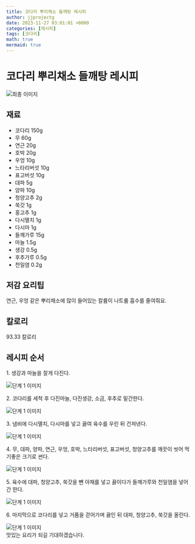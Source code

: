 ```yaml
---
title: 코다리 뿌리채소 들깨탕 레시피
author: jjprojectg
date: 2023-11-27 03:01:01 +0000
categories: [레시피]
tags: [코다리]
math: true
mermaid: true
---
```

<meta name="og:type" content="website"/>
<meta charset="UTF-8"/>
<div class="header">
  <h1>코다리 뿌리채소 들깨탕 레시피</h1>
</div>

<div class="container my-4">
  <div class="row">
    <div class="col-12 col-md-6">
      <div class="recipe-image">
        <img src="http://www.foodsafetykorea.go.kr/uploadimg/20190408/20190408113144_1554690704520.jpg" class="step-image" alt="최종 이미지"/>
      </div>
    </div>
    <div class="col-12 col-md-6">
      <div class="ingredients">
        <h2>재료</h2>
        <ul class="card">
          <li> 코다리 150g </li>
          <li>  무 60g </li>
          <li>  연근 20g </li>
          <li>  호박 20g </li>
          <li>  우엉 10g </li>
          <li>  느타리버섯 10g </li>
          <li>  표고버섯 10g </li>
          <li>  대파 5g </li>
          <li>  양파 10g </li>
          <li>  청양고추 2g </li>
          <li>  쑥갓 1g </li>
          <li>  홍고추 1g </li>
          <li>  다시멸치 1g </li>
          <li>  다시마 1g </li>
          <li>  들깨가루 15g </li>
          <li>  마늘 1.5g </li>
          <li>  생강 0.5g </li>
          <li>  후추가루 0.5g </li>
          <li>  천일염 0.2g </li>
</ul>
      </div>
    </div>
    <div class="col-12 col-md-6">
      <div class="ingredients">
        <h2>저감 요리팁</h2>
        <div class="card"> 
          <p>
            연근, 우엉 같은 뿌리채소에 많이 들어있는 칼륨이 나트륨 흡수를 줄여줘요.
          </p>
        </div>
      </div>
      <div class="ingredients">
        <h2>칼로리</h2>
        <div class="card"> 
          <p>
            93.33 칼로리
          </p>
        </div>
      </div>
    </div>
  </div>

  <h2 class="my-4">레시피 순서</h2>
  <div class="card recipe-card">
    <div class="card-body recipe-step">
      <p class="card-text step-description">1. 생강과 마늘을 잘게 다진다.</p>
      <img src="http://www.foodsafetykorea.go.kr/uploadimg/20190408/20190408113251_1554690771565.jpg" alt="단계 1 이미지" class="step-image"/>
    </div>
  </div>
  <div class="card recipe-card">
    <div class="card-body recipe-step">
      <p class="card-text step-description">2. 코다리를 세척 후 다진마늘, 다진생강, 소금, 후추로 밑간한다.</p>
      <img src="http://www.foodsafetykorea.go.kr/uploadimg/20190408/20190408113303_1554690783122.jpg" alt="단계 1 이미지" class="step-image"/>
    </div>
  </div>
  <div class="card recipe-card">
    <div class="card-body recipe-step">
      <p class="card-text step-description">3. 냄비에 다시멸치, 다시마를 넣고 끓여 육수를 우린 뒤 건져낸다.</p>
      <img src="http://www.foodsafetykorea.go.kr/uploadimg/20190408/20190408113316_1554690796964.jpg" alt="단계 1 이미지" class="step-image"/>
    </div>
  </div>
  <div class="card recipe-card">
    <div class="card-body recipe-step">
      <p class="card-text step-description">4. 무, 대파, 양파, 연근, 우엉, 호박, 느타리버섯, 표고버섯, 청양고추를 깨끗이 씻어 먹기좋은 크기로 썬다.</p>
      <img src="http://www.foodsafetykorea.go.kr/uploadimg/20190408/20190408113331_1554690811815.jpg" alt="단계 1 이미지" class="step-image"/>
    </div>
  </div>
  <div class="card recipe-card">
    <div class="card-body recipe-step">
      <p class="card-text step-description">5. 육수에 대파, 청양고추, 쑥갓을 뺀 야채를 넣고 끓이다가 들깨가루와 천일염을 넣어 간 한다.</p>
      <img src="http://www.foodsafetykorea.go.kr/uploadimg/20190408/20190408113354_1554690834017.jpg" alt="단계 1 이미지" class="step-image"/>
    </div>
  </div>
  <div class="card recipe-card">
    <div class="card-body recipe-step">
      <p class="card-text step-description">6. 마지막으로 코다리를 넣고 거품을 걷어가며 끓인 뒤 대파, 청양고추, 쑥갓을 올린다.</p>
      <img src="http://www.foodsafetykorea.go.kr/uploadimg/20190408/20190408113418_1554690858145.jpg" alt="단계 1 이미지" class="step-image"/>
    </div>
  </div>

</div>
맛있는 요리가 되길 기대하겠습니다.
